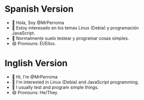 # Spanish Version
- 👋 Hola, Soy @MrPerroma
- 👀 Estoy interesado en los temas Linux (Debia) y programación JavaScript.
- 🌱 Normalmente suelo testear y programar cosas simples.
- 😄 Pronouns: Él/Ellos.

# Inglish Version
- 👋 Hi, I'm @MrPerroma
- 👀 I'm interested in Linux (Debia) and JavaScript programming.
- 🌱 I usually test and program simple things.
- 😄 Pronouns: He/They.

<!---
MrPerroma/MrPerroma is a ✨ special ✨ repository because its `README.md` (this file) appears on your GitHub profile.
You can click the Preview link to take a look at your changes.
--->
